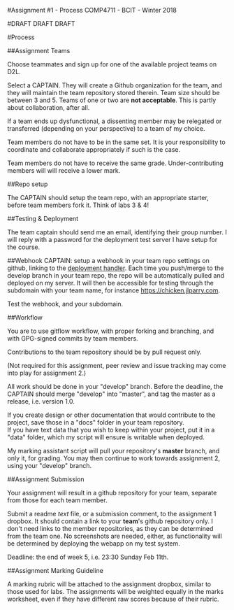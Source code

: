 #Assignment #1 - Process
COMP4711 - BCIT - Winter 2018

#DRAFT DRAFT DRAFT 

#Process

##Assignment Teams

Choose teammates and sign up for one of the available project teams
on D2L.

Select a CAPTAIN. They will create a Github organization
for the team, and they will maintain the team repository stored therein.
Team size should be between 3 and 5. Teams of one or two are **not acceptable**. 
This is partly about collaboration, after all.

If a team ends up dysfunctional, a dissenting member may be relegated or
transferred (depending on your perspective) to a team of my choice.

Team members do not have to be in the same set. It is your responsibility to coordinate
and collaborate appropriately if such is the case.

Team members do not have to receive the same grade.
Under-contributing members will will receive a lower mark.

##Repo setup

The CAPTAIN should setup the team repo, with an appropriate starter,
before team members fork it. Think of labs 3 & 4!

##Testing & Deployment

The team captain should send me an email, identifying their group number.
I will reply with a password for the deployment test server I have setup
for the course.

##Webhook
CAPTAIN: setup a webhook in your team repo settings on github,
linking to the [deployment handler](https://deployer.jlparry.com/please).
Each time you push/merge to the develop branch in your team repo, the
repo will be automatically pulled and deployed on my server. 
It will then be accessible for testing through the subdomain with
your team name, for instance https://chicken.jlparry.com.

Test the webhook, and your subdomain.

##Workflow

You are to use gitflow workflow, with proper forking and branching, and
with GPG-signed commits by team members. 

Contributions to the team repository should be by pull request only.

(Not required for this assignment, peer review and issue tracking may
come into play for assignment 2.)

All work should be done in your "develop" branch.
Before the deadline, the CAPTAIN should merge "develop" into "master",
and tag the master as a release, i.e. version 1.0.

If you create design or other documentation that would contribute to
the project, save those in a "docs" folder in your team repository.  
If you have text data that you wish to keep within your project,
put it in a "data" folder, which my script will ensure is writable
when deployed.

My marking assistant script will pull your repository's **master** branch,
and only it, for grading. 
You may then continue to work towards assignment 2, using your "develop" branch.

##Assignment Submission

Your assignment will result in a github repository for your team, separate from those for each team
member.

Submit a readme *text* file, or a submission comment, to the assignment 1 dropbox. 
It should contain a link to your **team**'s github repository only. 
I don't need links to the member repositories, as they can be determined
from the team one. No screenshots are needed, either, as functionality
will be determined by deploying the webapp on my test system.

Deadline: the end of week 5, i.e. 23:30 Sunday Feb 11th.

##Assignment Marking Guideline

A marking rubric will be attached to the assignment dropbox, similar to 
those used for labs. The assignments will be weighted equally in the marks worksheet,
even if they have different raw scores because of their rubric.

